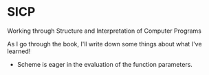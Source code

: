 SICP
====

Working through Structure and Interpretation of Computer Programs

As I go through the book, I'll write down some things about what I've learned!

* Scheme is eager in the evaluation of the function parameters.
